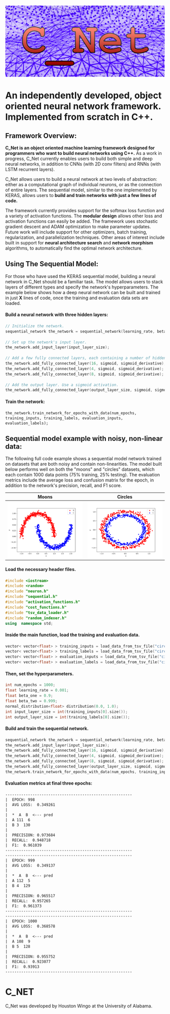 ![CNet](cnet_logo.png)
# An independently developed, object oriented neural network framework. Implemented from scratch in C++.


## Framework Overview:
__C_Net is an object oriented machine learning framework designed for programmers who want to build neural networks using C++.__ As a work in progress, C_Net currently enables users to build both simple and deep neural networks, in addition to CNNs (with 2D conv filters) and RNNs (with LSTM recurrent layers). 

C_Net allows users to build a neural network at two levels of abstraction: either as a computational graph of individual neurons, or as the connection of entire layers. The sequential model, similar to the one implemented by KERAS, allows users to __build and train networks with just a few lines of code.__

The framework currently provides support for the softmax loss function and a variety of activation functions. The __modular design__ allows other loss and activation functions can easily be added. The framework uses stochastic gradient descent and ADAM optimization to make parameter updates. Future work will include support for other optimizers, batch training, regularization, and parallelization techniques. Other areas of interest include built in support for __neural architecture search__ and __network morphism__ algorithms, to automatically find the optimal network architecture.

## Using The Sequential Model:
For those who have used the KERAS sequential model, building a neural network in C_Net should be a familiar task. The model allows users to stack layers of different types and specify the network's hyperparameters. The example below shows how a deep neural network can be built and trained in just __X__ lines of code, once the training and evaluation data sets are loaded.

#### Build a neural network with three hidden layers:
```cpp
// Initialize the network.
sequential_network the_network = sequential_network(learning_rate, beta_one, beta_two, distribution, softmax_loss);
    
// Set up the network's input layer.
the_network.add_input_layer(input_layer_size);
    
// Add a few fully connected layers, each containing a number of hidden neurons. Use a sigmoid activation.
the_network.add_fully_connected_layer(16, sigmoid, sigmoid_derivative);
the_network.add_fully_connected_layer(4, sigmoid, sigmoid_derivative);
the_network.add_fully_connected_layer(8, sigmoid, sigmoid_derivative);
    
// Add the output layer. Use a sigmoid activation.
the_network.add_fully_connected_layer(output_layer_size, sigmoid, sigmoid_derivative);
```
#### Train the network:
    the_network.train_network_for_epochs_with_data(num_epochs, training_inputs, training_labels, evaluation_inputs, evaluation_labels);


 
## Sequential model example with noisy, non-linear data:

The following full code example shows a sequential model network trained on datasets that are both noisy and contain non-linearities. The model built below performs well on both the "moons" and "circles" datasets, which each contain 1000 data points (75% training, 25% testing). The evaluation metrics include the average loss and confusion matrix for the epoch, in addition to the network's precision, recall, and F1 score.

| Moons |  Circles|
|--|--|
| ![Moons](moons_data.png) | ![Circles](circles_data.png)|

#### Load the necessary header files.
```cpp
#include <iostream>
#include <random>
#include "neuron.h"
#include "sequential.h"
#include "activation_functions.h"
#include "cost_functions.h"
#include "tsv_data_loader.h"
#include "random_indexer.h"
using  namespace std;
```

#### Inside the main function, load the training and evaluation data.
```cpp
vector< vector<float> > training_inputs = load_data_from_tsv_file("circles_training_inputs.txt");
vector< vector<float> > training_labels = load_data_from_tsv_file("circles_training_labels.txt");
vector< vector<float> > evaluation_inputs = load_data_from_tsv_file("circles_evaluation_inputs.txt");
vector< vector<float> > evaluation_labels = load_data_from_tsv_file("circles_evaluation_labels.txt");
```


#### Then, set the hyperparameters.
```cpp
int num_epochs = 1000;
float learning_rate = 0.001;
float beta_one = 0.9;
float beta_two = 0.999;
normal_distribution<float> distribution(0.0, 1.0);
int input_layer_size = int(training_inputs[0].size());
int output_layer_size = int(training_labels[0].size());
```

#### Build and train the sequential network.
```cpp
sequential_network the_network = sequential_network(learning_rate, beta_one, beta_two, distribution, softmax_loss);
the_network.add_input_layer(input_layer_size);
the_network.add_fully_connected_layer(16, sigmoid, sigmoid_derivative);
the_network.add_fully_connected_layer(4, sigmoid, sigmoid_derivative);
the_network.add_fully_connected_layer(8, sigmoid, sigmoid_derivative);
the_network.add_fully_connected_layer(output_layer_size, sigmoid, sigmoid_derivative);
the_network.train_network_for_epochs_with_data(num_epochs, training_inputs, training_labels, evaluation_inputs, evaluation_labels);
```

#### Evaluation metrics at final three epochs:
    --------------------------------------------------------
    |  EPOCH: 998
    |  AVG LOSS:  0.349261
    |
    |  *  A  B  <--- pred
    |  A 111  6
    |  B 3  130
    |
    |  PRECISION: 0.973684
    |  RECALL:  0.948718
    |  F1:  0.961039
    --------------------------------------------------------
    --------------------------------------------------------
    |  EPOCH: 999
    |  AVG LOSS:  0.349137
    |
    |  *  A  B  <--- pred
    |  A 112  5
    |  B 4  129
    |
    |  PRECISION: 0.965517
    |  RECALL:  0.957265
    |  F1:  0.961373
    --------------------------------------------------------
    --------------------------------------------------------
    |  EPOCH: 1000
    |  AVG LOSS:  0.368578
    |
    |  *  A  B  <--- pred
    |  A 108  9
    |  B 5  128
    |
    |  PRECISION: 0.955752
    |  RECALL:  0.923077
    |  F1:  0.93913
    --------------------------------------------------------

# C_NET
C_Net was developed by Houston Wingo at the University of Alabama.

